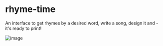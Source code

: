 # rhyme-time
An interface to get rhymes by a desired word, write a song, design it and - it's ready to print!

![image](https://user-images.githubusercontent.com/39950157/147964346-b8b939f4-e927-4e3e-86ef-32e5eadfa8d3.png)
